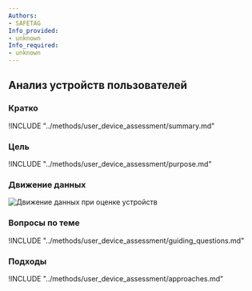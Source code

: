 ```yaml
---
Authors:
- SAFETAG
Info_provided:
- unknown
Info_required:
- unknown
---
```


## Анализ устройств пользователей

### Кратко

!INCLUDE "../methods/user_device_assessment/summary.md"

### Цель

!INCLUDE "../methods/user_device_assessment/purpose.md"

### Движение данных

![Движение данных при оценке устройств](images/info_flows/user_device_assessment.svg)

### Вопросы по теме

!INCLUDE "../methods/user_device_assessment/guiding_questions.md"

### Подходы

!INCLUDE "../methods/user_device_assessment/approaches.md"
